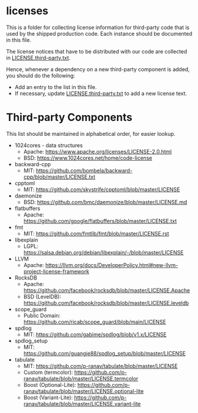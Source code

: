 # licenses
This is a folder for collecting license information for third-party code that is used by the shipped production code. Each instance should be documented in this file.

The license notices that have to be distributed with our code are collected in [LICENSE.third-party.txt](https://github.com/gaia-platform/GaiaPlatform/blob/master/production/licenses/LICENSE.third-party.txt).

Hence, whenever a dependency on a new third-party component is added, you should do the following:
* Add an entry to the list in this file.
* If necessary, update [LICENSE.third-party.txt](https://github.com/gaia-platform/GaiaPlatform/blob/master/production/licenses/LICENSE.third-party.txt) to add a new license text.

# Third-party Components

This list should be maintained in alphabetical order, for easier lookup.

* 1024cores - data structures
  * Apache: https://www.apache.org/licenses/LICENSE-2.0.html
  * BSD: https://www.1024cores.net/home/code-license
* backward-cpp
  * MIT: https://github.com/bombela/backward-cpp/blob/master/LICENSE.txt
* cpptoml
  * MIT: https://github.com/skystrife/cpptoml/blob/master/LICENSE
* daemonize
  * BSD: https://github.com/bmc/daemonize/blob/master/LICENSE.md
* flatbuffers
  * Apache: https://github.com/google/flatbuffers/blob/master/LICENSE.txt
* fmt
  * MIT: https://github.com/fmtlib/fmt/blob/master/LICENSE.rst
* libexplain
  * LGPL: https://salsa.debian.org/debian/libexplain/-/blob/master/LICENSE
* LLVM
  * Apache: https://llvm.org/docs/DeveloperPolicy.html#new-llvm-project-license-framework
* RocksDB
  * Apache: https://github.com/facebook/rocksdb/blob/master/LICENSE.Apache
  * BSD (LevelDB): https://github.com/facebook/rocksdb/blob/master/LICENSE.leveldb
* scope_guard
  * Public Domain: https://github.com/ricab/scope_guard/blob/main/LICENSE
* spdlog
  * MIT: https://github.com/gabime/spdlog/blob/v1.x/LICENSE
* spdlog_setup
  * MIT: https://github.com/guangie88/spdlog_setup/blob/master/LICENSE
* tabulate
  * MIT: https://github.com/p-ranav/tabulate/blob/master/LICENSE
  * Custom (termcolor): https://github.com/p-ranav/tabulate/blob/master/LICENSE.termcolor
  * Boost (Optional-Lite): https://github.com/p-ranav/tabulate/blob/master/LICENSE.optional-lite
  * Boost (Variant-Lite): https://github.com/p-ranav/tabulate/blob/master/LICENSE.variant-lite
